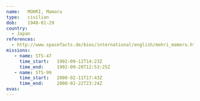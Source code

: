 ```yaml
---
name:	MOHRI, Mamoru
type:	civilian
dob:	1948-01-29
country:
  - Japan
references:
  - http://www.spacefacts.de/bios/international/english/mohri_mamoru.htm
missions:
   - name: STS-47
     time_start:   1992-09-12T14:23Z
     time_end:     1992-09-20T12:53:25Z
   - name: STS-99
     time_start:   2000-02-11T17:43Z
     time_end:     2000-02-22T23:24Z
evas:
---
```

